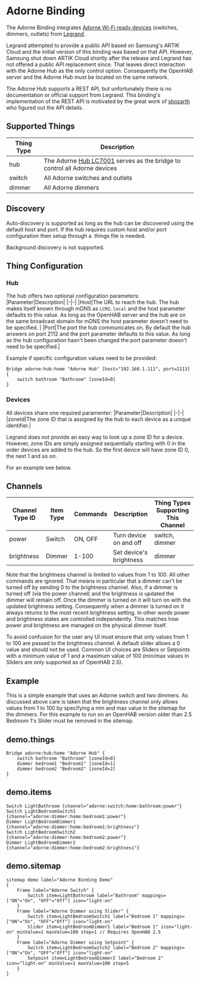 # Adorne Binding

The Adorne Binding integrates [Adorne Wi-Fi ready devices](https://www.legrand.us/adorne/products/wireless-whole-house-lighting-controls.aspx) (switches, dimmers, outlets) from [Legrand](legrand.com).

Legrand attempted to provide a public API based on Samsung's ARTIK Cloud and the initial version of this binding was based on that API. However, Samsung shut down ARTIK Cloud shortly after the release and Legrand has not offered a public API replacement since. That leaves direct interaction with the Adorne Hub as the only control option. Consequently the OpenHAB server and the Adorne Hub must be located on the same network.

The Adorne Hub supports a REST API, but unfortunately there is no documentation or official support from Legrand. This binding's implementation of the REST API is motivated by the great work of [sbozarth](https://github.com/sbozarth/homebridge-lc7001) who figured out the API details.

## Supported Things

| Thing Type|Description|
|-|-|
|hub|The Adorne [Hub LC7001](https://www.legrand.us/adorne/products/wireless-whole-house-lighting-controls/lc7001.aspx) serves as the bridge to control all Adorne devices|
|switch|All Adorne switches and outlets|
|dimmer|All Adorne dimmers|

## Discovery

Auto-discovery is supported as long as the hub can be discovered using the default host and port. If the hub requires custom host and/or port configuration then setup through a .things file is needed. 

Background discovery is not supported.

## Thing Configuration

### Hub
The hub offers two optional configuration parameters:
|Parameter|Description|
|-|-|
|Host|The URL to reach the hub. The hub makes itself known through mDNS as `LCM1.local` and the host parameter defaults to this value. As long as the OpenHAB server and the hub are on the same broadcast domain for mDNS the host parameter doesn't need to be specified. |
|Port|The port the hub communicates on. By default the hub answers on port 2112 and the port parameter defaults to this value. As long as the hub configuration hasn't been changed the port parameter doesn't need to be specified.|

Example if specific configuration values need to be provided:
```
Bridge adorne:hub:home "Adorne Hub" [host="192.160.1.111", port=2113] {
	switch bathroom "Bathroom" [zoneId=0]
}
```

### Devices
All devices share one required paramenter:
|Parameter|Description|
|-|-|
|zoneId|The zone ID that is assigned by the hub to each device as a unique identifier.|

Legrand does not provide an easy way to look up a zone ID for a device. However, zone IDs are simply assigned sequentially starting with 0 in the order devices are added to the hub. So the first device will have zone ID 0, the next 1 and so on. 

For an example see below.

## Channels
|Channel Type ID|Item Type|Commands|Description|Thing Types Supporting This Channel|
|-|-|-|-|-|
|power|Switch|ON, OFF|Turn device on and off|switch, dimmer|
|brightness|Dimmer|1-100|Set device's brightness|dimmer|

Note that the brightness channel is limited to values from 1 to 100. All other commands are ignored. That means in particular that a dimmer can't be turned off by sending 0 to the brightness channel. Also, if a dimmer is turned off (via the power channel) and the brightness is updated the dimmer will remain off. Once the dimmer is turned on it will turn on with the updated brightness setting. Consequently when a dimmer is turned on it always returns to the most recent brightness setting. In other words power and brightness states are controlled independently. This matches how power and brightness are managed on the physical dimmer itself. 

To avoid confusion for the user any UI must ensure that only values from 1 to 100 are passed to the brightness channel. A default slider allows a 0 value and should not be used. Common UI choices are Sliders or Setpoints with a minimum value of 1 and a maximum value of 100 (min/max values in Sliders are only supported as of OpenHAB 2.5).

## Example
This is a simple example that uses an Adorne switch and two dimmers. As discussed above care is taken that the brightness channel only allows values from 1 to 100 by specifying a min and max value in the sitemap for the dimmers. For this example to run on an OpenHAB version older than 2.5 Bedroom 1's Slider must be removed in the sitemap. 

## demo.things
```
Bridge adorne:hub:home "Adorne Hub" {
	switch bathroom "Bathroom" [zoneId=0]
	dimmer bedroom1 "Bedroom1" [zoneId=1]
	dimmer bedroom2 "Bedroom2" [zoneId=2]
}
```

## demo.items
```
Switch LightBathroom {channel="adorne:switch:home:bathroom:power"}
Switch LightBedroomSwitch1 {channel="adorne:dimmer:home:bedroom1:power"}
Dimmer LightBedroomDimmer1 {channel="adorne:dimmer:home:bedroom1:brightness"}
Switch LightBedroomSwitch2 {channel="adorne:dimmer:home:bedroom2:power"}
Dimmer LightBedroomDimmer2 {channel="adorne:dimmer:home:bedroom2:brightness"}
```

## demo.sitemap
```
sitemap demo label="Adorne Binding Demo"
{
	Frame label="Adorne Switch" {
		Switch item=LightBathroom label="Bathroom" mappings=["ON"="On", "OFF"="Off"] icon="light-on"
	}
	Frame label="Adorne Dimmer using Slider" {
		Switch item=LightBedroomSwitch1 label="Bedroom 1" mappings=["ON"="On", "OFF"="Off"] icon="light-on"
		Slider item=LightBedroomDimmer1 label="Bedroom 1" icon="light-on" minValue=1 maxValue=100 step=1 // Requires OpenHAB 2.5
	}
	Frame label="Adorne Dimmer using Setpoint" {
		Switch item=LightBedroomSwitch2 label="Bedroom 2" mappings=["ON"="On", "OFF"="Off"] icon="light-on"
		Setpoint item=LightBedroomDimmer2 label="Bedroom 2" icon="light-on" minValue=1 maxValue=100 step=5
	}
}
```
